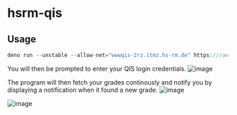 # hsrm-qis

## Usage

```js
deno run --unstable --allow-net="wwwqis-2rz.itmz.hs-rm.de" https://raw.githubusercontent.com/Cazka/hsrm-qis/main/main.ts
```

You will then be prompted to enter your QIS login credentials.
![image](https://user-images.githubusercontent.com/30176357/129283321-aef16adf-8f1f-4bcc-9ee0-45fea7a88d8b.png)

The program will then fetch your grades continously and notify you by displaying
a notification when it found a new grade.
![image](https://user-images.githubusercontent.com/30176357/219873646-5d6a08f0-5cae-41ca-bfca-e5e1f37595ec.png)

![image](https://user-images.githubusercontent.com/30176357/129283842-a0741835-5314-4b28-8537-5ae12ddf1e87.png)
